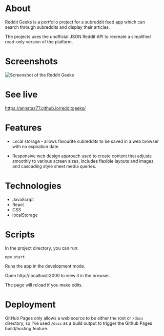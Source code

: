 # About

Reddit Geeks is a portfolio project for a subreddit feed app which can search through subreddits and display their articles. 

The projects uses the unofficial JSON Reddit API to recreate a simplified read-only version of the platform.


# Screenshots

![Screenshot of the Reddit Geeks ](./src/assets/RedditScreenshotNew.jpggit "Reddit Geeks")

# See live 
https://annatas77.github.io/redditgeeks/


# Features

+ Local storage - allows favourite subreddits to be saved in a web browser with no expiration date.

+ Responsive web design approach used to create content that adjusts smoothly to various screen sizes, includes flexible layouts and images and cascading style sheet media queries.


# Technologies

+ JavaScript
+ React
+ CSS
+ localStorage

# Scripts

In the project directory, you can run:

`npm start`

Runs the app in the development mode.

Open http://localhost:3000 to view it in the browser.

The page will reload if you make edits.

# Deployment

GitHub Pages only allows a web source to be either the root or <code>/docs</code> directory, so I've used <code>/docs</code> as a build output to trigger the Github Pages build/hosting feature.